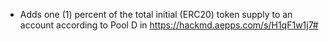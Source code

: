 * Adds one (1) percent of the total initial (ERC20) token supply to an account
  according to Pool D in https://hackmd.aepps.com/s/H1qF1w1j7#
